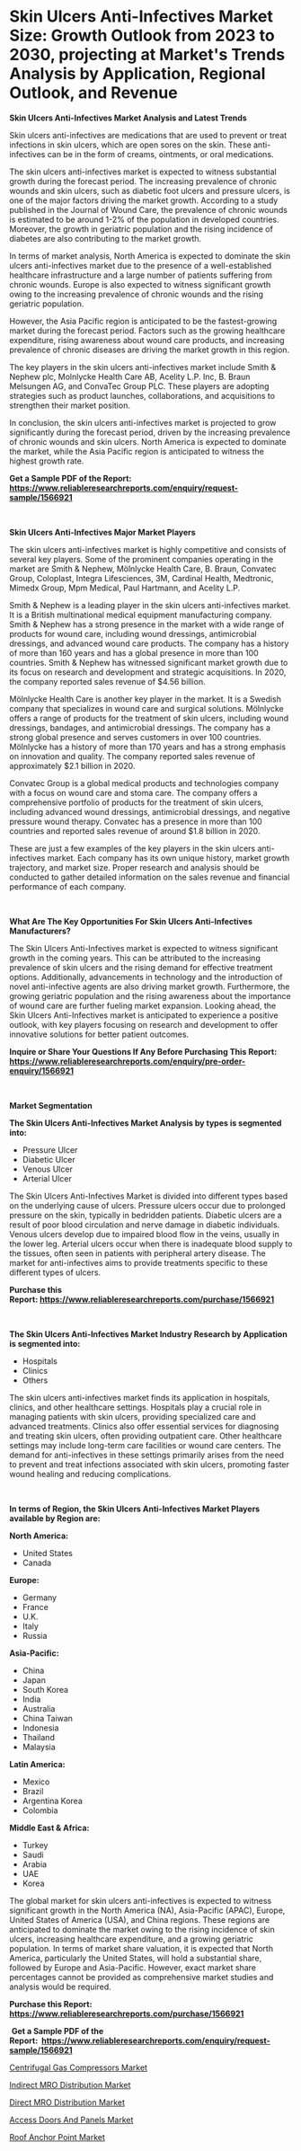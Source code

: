 <p><h1>Skin Ulcers Anti-Infectives Market Size: Growth Outlook from 2023 to 2030, projecting at Market's Trends Analysis by Application, Regional Outlook, and Revenue</h1></p><p><strong>Skin Ulcers Anti-Infectives Market Analysis and Latest Trends</strong></p>
<p><p>Skin ulcers anti-infectives are medications that are used to prevent or treat infections in skin ulcers, which are open sores on the skin. These anti-infectives can be in the form of creams, ointments, or oral medications.</p><p>The skin ulcers anti-infectives market is expected to witness substantial growth during the forecast period. The increasing prevalence of chronic wounds and skin ulcers, such as diabetic foot ulcers and pressure ulcers, is one of the major factors driving the market growth. According to a study published in the Journal of Wound Care, the prevalence of chronic wounds is estimated to be around 1-2% of the population in developed countries. Moreover, the growth in geriatric population and the rising incidence of diabetes are also contributing to the market growth.</p><p>In terms of market analysis, North America is expected to dominate the skin ulcers anti-infectives market due to the presence of a well-established healthcare infrastructure and a large number of patients suffering from chronic wounds. Europe is also expected to witness significant growth owing to the increasing prevalence of chronic wounds and the rising geriatric population.</p><p>However, the Asia Pacific region is anticipated to be the fastest-growing market during the forecast period. Factors such as the growing healthcare expenditure, rising awareness about wound care products, and increasing prevalence of chronic diseases are driving the market growth in this region.</p><p>The key players in the skin ulcers anti-infectives market include Smith & Nephew plc, Molnlycke Health Care AB, Acelity L.P. Inc, B. Braun Melsungen AG, and ConvaTec Group PLC. These players are adopting strategies such as product launches, collaborations, and acquisitions to strengthen their market position.</p><p>In conclusion, the skin ulcers anti-infectives market is projected to grow significantly during the forecast period, driven by the increasing prevalence of chronic wounds and skin ulcers. North America is expected to dominate the market, while the Asia Pacific region is anticipated to witness the highest growth rate.</p></p>
<p><strong>Get a Sample PDF of the Report:&nbsp; <a href="https://www.reliableresearchreports.com/enquiry/request-sample/1566921">https://www.reliableresearchreports.com/enquiry/request-sample/1566921</a></strong></p>
<p>&nbsp;</p>
<p><strong>Skin Ulcers Anti-Infectives Major Market Players</strong></p>
<p><p>The skin ulcers anti-infectives market is highly competitive and consists of several key players. Some of the prominent companies operating in the market are Smith & Nephew, Mölnlycke Health Care, B. Braun, Convatec Group, Coloplast, Integra Lifesciences, 3M, Cardinal Health, Medtronic, Mimedx Group, Mpm Medical, Paul Hartmann, and Acelity L.P.</p><p>Smith & Nephew is a leading player in the skin ulcers anti-infectives market. It is a British multinational medical equipment manufacturing company. Smith & Nephew has a strong presence in the market with a wide range of products for wound care, including wound dressings, antimicrobial dressings, and advanced wound care products. The company has a history of more than 160 years and has a global presence in more than 100 countries. Smith & Nephew has witnessed significant market growth due to its focus on research and development and strategic acquisitions. In 2020, the company reported sales revenue of $4.56 billion.</p><p>Mölnlycke Health Care is another key player in the market. It is a Swedish company that specializes in wound care and surgical solutions. Mölnlycke offers a range of products for the treatment of skin ulcers, including wound dressings, bandages, and antimicrobial dressings. The company has a strong global presence and serves customers in over 100 countries. Mölnlycke has a history of more than 170 years and has a strong emphasis on innovation and quality. The company reported sales revenue of approximately $2.1 billion in 2020.</p><p>Convatec Group is a global medical products and technologies company with a focus on wound care and stoma care. The company offers a comprehensive portfolio of products for the treatment of skin ulcers, including advanced wound dressings, antimicrobial dressings, and negative pressure wound therapy. Convatec has a presence in more than 100 countries and reported sales revenue of around $1.8 billion in 2020.</p><p>These are just a few examples of the key players in the skin ulcers anti-infectives market. Each company has its own unique history, market growth trajectory, and market size. Proper research and analysis should be conducted to gather detailed information on the sales revenue and financial performance of each company.</p></p>
<p>&nbsp;</p>
<p><strong>What Are The Key Opportunities For Skin Ulcers Anti-Infectives Manufacturers?</strong></p>
<p><p>The Skin Ulcers Anti-Infectives market is expected to witness significant growth in the coming years. This can be attributed to the increasing prevalence of skin ulcers and the rising demand for effective treatment options. Additionally, advancements in technology and the introduction of novel anti-infective agents are also driving market growth. Furthermore, the growing geriatric population and the rising awareness about the importance of wound care are further fueling market expansion. Looking ahead, the Skin Ulcers Anti-Infectives market is anticipated to experience a positive outlook, with key players focusing on research and development to offer innovative solutions for better patient outcomes.</p></p>
<p><strong>Inquire or Share Your Questions If Any Before Purchasing This Report: <a href="https://www.reliableresearchreports.com/enquiry/pre-order-enquiry/1566921">https://www.reliableresearchreports.com/enquiry/pre-order-enquiry/1566921</a></strong></p>
<p>&nbsp;</p>
<p><strong>Market Segmentation</strong></p>
<p><strong>The Skin Ulcers Anti-Infectives Market Analysis by types is segmented into:</strong></p>
<p><ul><li>Pressure Ulcer</li><li>Diabetic Ulcer</li><li>Venous Ulcer</li><li>Arterial Ulcer</li></ul></p>
<p><p>The Skin Ulcers Anti-Infectives Market is divided into different types based on the underlying cause of ulcers. Pressure ulcers occur due to prolonged pressure on the skin, typically in bedridden patients. Diabetic ulcers are a result of poor blood circulation and nerve damage in diabetic individuals. Venous ulcers develop due to impaired blood flow in the veins, usually in the lower leg. Arterial ulcers occur when there is inadequate blood supply to the tissues, often seen in patients with peripheral artery disease. The market for anti-infectives aims to provide treatments specific to these different types of ulcers.</p></p>
<p><strong>Purchase this Report:&nbsp;<a href="https://www.reliableresearchreports.com/purchase/1566921">https://www.reliableresearchreports.com/purchase/1566921</a></strong></p>
<p>&nbsp;</p>
<p><strong>The Skin Ulcers Anti-Infectives Market Industry Research by Application is segmented into:</strong></p>
<p><ul><li>Hospitals</li><li>Clinics</li><li>Others</li></ul></p>
<p><p>The skin ulcers anti-infectives market finds its application in hospitals, clinics, and other healthcare settings. Hospitals play a crucial role in managing patients with skin ulcers, providing specialized care and advanced treatments. Clinics also offer essential services for diagnosing and treating skin ulcers, often providing outpatient care. Other healthcare settings may include long-term care facilities or wound care centers. The demand for anti-infectives in these settings primarily arises from the need to prevent and treat infections associated with skin ulcers, promoting faster wound healing and reducing complications.</p></p>
<p>&nbsp;</p>
<p><strong>In terms of Region, the Skin Ulcers Anti-Infectives Market Players available by Region are:</strong></p>
<p>
    <p> <strong> North America: </strong>
        <ul>
            <li>United States</li>
            <li>Canada</li>
        </ul>
        </p> 
    <p> <strong> Europe: </strong>
        <ul>
            <li>Germany</li>
            <li>France</li>
            <li>U.K.</li>
            <li>Italy</li>
            <li>Russia</li>
        </ul>
        </p> 
    <p> <strong> Asia-Pacific: </strong>
        <ul>
            <li>China</li>
            <li>Japan</li>
            <li>South Korea</li>
            <li>India</li>
            <li>Australia</li>
            <li>China Taiwan</li>
            <li>Indonesia</li>
            <li>Thailand</li>
            <li>Malaysia</li>
        </ul>
        </p> 
    <p> <strong> Latin America: </strong>
        <ul>
            <li>Mexico</li>
            <li>Brazil</li>
            <li>Argentina Korea</li>
            <li>Colombia</li>
        </ul>
        </p> 
    <p> <strong> Middle East & Africa: </strong>
        <ul>
            <li>Turkey</li>
            <li>Saudi</li>
            <li>Arabia</li>
            <li>UAE</li>
            <li>Korea</li>
        </ul>
    </p>
    </p>
<p><p>The global market for skin ulcers anti-infectives is expected to witness significant growth in the North America (NA), Asia-Pacific (APAC), Europe, United States of America (USA), and China regions. These regions are anticipated to dominate the market owing to the rising incidence of skin ulcers, increasing healthcare expenditure, and a growing geriatric population. In terms of market share valuation, it is expected that North America, particularly the United States, will hold a substantial share, followed by Europe and Asia-Pacific. However, exact market share percentages cannot be provided as comprehensive market studies and analysis would be required.</p></p>
<p><strong>Purchase this Report: <a href="https://www.reliableresearchreports.com/purchase/1566921">https://www.reliableresearchreports.com/purchase/1566921</a></strong></p>
<p>&nbsp;<strong>Get a Sample PDF of the Report:&nbsp;&nbsp;<a href="https://www.reliableresearchreports.com/enquiry/request-sample/1566921">https://www.reliableresearchreports.com/enquiry/request-sample/1566921</a></strong></p>
<p><strong></strong></p>
<p><p><a href="https://medium.com/@lupeosinski/centrifugal-gas-compressors-market-size-growth-forecast-2023-2030-270781c96317">Centrifugal Gas Compressors Market</a></p><p><a href="https://github.com/aliciawhite5576/Market-Research-Report-List-1/blob/main/indirect-mro-distribution-market.md">Indirect MRO Distribution Market</a></p><p><a href="https://github.com/provorikovar/Market-Research-Report-List-1/blob/main/direct-mro-distribution-market.md">Direct MRO Distribution Market</a></p><p><a href="https://www.linkedin.com/pulse/access-doors-panels-market-share-amp-new-trends-analysis-report-hmfqf/">Access Doors And Panels Market</a></p><p><a href="https://www.linkedin.com/pulse/roof-anchor-point-market-share-amp-new-trends-analysis-report-r8dyf/">Roof Anchor Point Market</a></p></p>